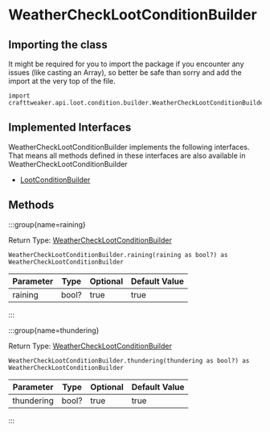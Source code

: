 # WeatherCheckLootConditionBuilder

## Importing the class

It might be required for you to import the package if you encounter any issues (like casting an Array), so better be safe than sorry and add the import at the very top of the file.
```zenscript
import crafttweaker.api.loot.condition.builder.WeatherCheckLootConditionBuilder;
```


## Implemented Interfaces
WeatherCheckLootConditionBuilder implements the following interfaces. That means all methods defined in these interfaces are also available in WeatherCheckLootConditionBuilder

- [LootConditionBuilder](/vanilla/api/loot/condition/builder/LootConditionBuilder)

## Methods

:::group{name=raining}

Return Type: [WeatherCheckLootConditionBuilder](/vanilla/api/loot/condition/builder/WeatherCheckLootConditionBuilder)

```zenscript
WeatherCheckLootConditionBuilder.raining(raining as bool?) as WeatherCheckLootConditionBuilder
```

| Parameter | Type  | Optional | Default Value |
|-----------|-------|----------|---------------|
| raining   | bool? | true     | true          |


:::

:::group{name=thundering}

Return Type: [WeatherCheckLootConditionBuilder](/vanilla/api/loot/condition/builder/WeatherCheckLootConditionBuilder)

```zenscript
WeatherCheckLootConditionBuilder.thundering(thundering as bool?) as WeatherCheckLootConditionBuilder
```

| Parameter  | Type  | Optional | Default Value |
|------------|-------|----------|---------------|
| thundering | bool? | true     | true          |


:::


